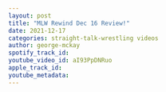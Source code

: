 ```yaml
---
layout: post
title: "MLW Rewind Dec 16 Review!"
date: 2021-12-17
categories: straight-talk-wrestling videos
author: george-mckay
spotify_track_id: 
youtube_video_id: aI93PpDNRuo
apple_track_id: 
youtube_metadata: 
---
```

